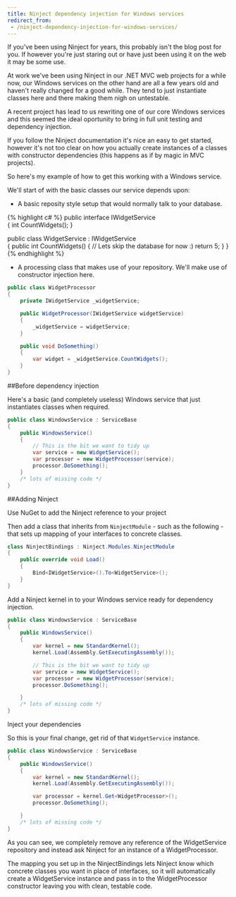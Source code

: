 ```yaml
---
title: Ninject dependency injection for Windows services
redirect_from: 
 - /ninject-dependency-injection-for-windows-services/
---
```


If you've been using Ninject for years, this probably isn't the blog post for you. If however you're just staring out or have just been using it on the web it may be some use.

At work we've been using Ninject in our .NET MVC web projects for a while now, our Windows services on the other hand are all a few years old and haven't really changed for a good while. They tend to just instantiate classes here and there making them nigh on untestable.

A recent project has lead to us rewriting one of our core Windows services and this seemed the ideal oportunity to bring in full unit testing and dependency injection.

If you follow the Ninject documentation it's nice an easy to get started, however it's not too clear on how you actually create instances of a classes with constructor dependencies (this happens as if by magic in MVC projects).

So here's my example of how to get this working with a Windows service.

We'll start of with the basic classes our service depends upon:

* A basic reposity style setup that would normally talk to your database.

{% highlight c# %}
public interface IWidgetService  
{
    int CountWidgets();
}

public class WidgetService : IWidgetService  
{
    public int CountWidgets()
    {
        // Lets skip the database for now :) 
        return 5;
    }
}
{% endhighlight %}

* A processing class that makes use of your repository. We'll make use of constructor injection here.

``` c#
public class WidgetProcessor  
{
    private IWidgetService _widgetService;

    public WidgetProcessor(IWidgetService widgetService)
    {
        _widgetService = widgetService;
    }

    public void DoSomething()
    {
        var widget = _widgetService.CountWidgets();
    }
}
```

##Before dependency injection

Here's a basic (and completely useless) Windows service that just instantiates classes when required.

``` c#
public class WindowsService : ServiceBase  
{
    public WindowsService()
    {
        // This is the bit we want to tidy up 
        var service = new WidgetService();
        var processor = new WidgetProcessor(service);
        processor.DoSomething();
    } 
    /* lots of missing code */
}
```
##Adding Ninject

Use NuGet to add the Ninject reference to your project

Then add a class that inherits from `NinjectModule` - such as the following - that sets up mapping of your interfaces to concrete classes.

``` c#
class NinjectBindings : Ninject.Modules.NinjectModule  
{
    public override void Load()
    {
        Bind<IWidgetService>().To<WidgetService>();
    }
}
```

Add a Ninject kernel in to your Windows service ready for dependency injection.

``` c#
public class WindowsService : ServiceBase  
{
    public WindowsService()
    {
        var kernel = new StandardKernel();
        kernel.Load(Assembly.GetExecutingAssembly());

        // This is the bit we want to tidy up 
        var service = new WidgetService();
        var processor = new WidgetProcessor(service);
        processor.DoSomething();

    } 
    /* lots of missing code */
}
```

Inject your dependencies

So this is your final change, get rid of that `WidgetService` instance.

``` c#
public class WindowsService : ServiceBase  
{
    public WindowsService()
    {
        var kernel = new StandardKernel();
        kernel.Load(Assembly.GetExecutingAssembly());

        var processor = kernel.Get<WidgetProcessor>();
        processor.DoSomething();

    } 
    /* lots of missing code */
}
```
As you can see, we completely remove any reference of the WidgetService repository and instead ask Ninject for an instance of a WidgetProcessor.

The mapping you set up in the NinjectBindings lets Ninject know which concrete classes you want in place of interfaces, so it will automatically create a WidgetService instance and pass in to the WidgetProcessor constructor leaving you with clean, testable code.
